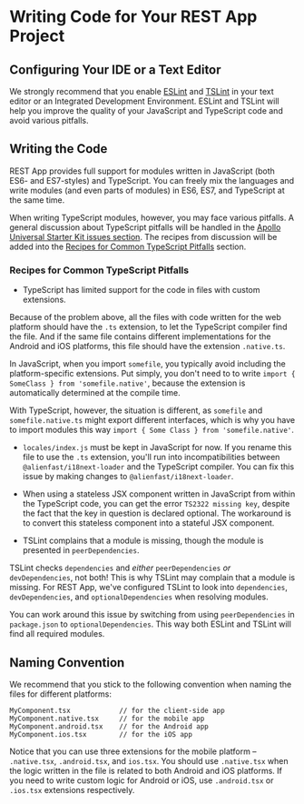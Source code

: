 # Writing Code for Your REST App Project

## Configuring Your IDE or a Text Editor

We strongly recommend that you enable [ESLint] and [TSLint] in your text editor or an Integrated Development 
Environment. ESLint and TSLint will help you improve the quality of your JavaScript and TypeScript code and avoid 
various pitfalls.

## Writing the Code

REST App provides full support for modules written in JavaScript (both ES6- and ES7-styles) and TypeScript. You 
can freely mix the languages and write modules (and even parts of modules) in ES6, ES7, and TypeScript at the same time. 

When writing TypeScript modules, however, you may face various pitfalls. A general discussion about TypeScript pitfalls 
will be handled in the [Apollo Universal Starter Kit issues section]. The recipes from discussion will be added into the 
[Recipes for Common TypeScript Pitfalls](#recipes-for-common-typescript-pitfalls) section.

### Recipes for Common TypeScript Pitfalls

* TypeScript has limited support for the code in files with custom extensions. 

Because of the problem above, all the files with code written for the web platform should have the `.ts` extension, to let the TypeScript compiler find the file. And if the same file contains different implementations 
for the Android and iOS platforms, this file should have the extension `.native.ts`. 

In JavaScript, when you import `somefile`, you typically avoid including the platform-specific extensions. Put simply, 
you don't need to to write `import { SomeClass } from 'somefile.native'`, because the extension is automatically 
determined at the compile time.

With TypeScript, however, the situation is different, as `somefile` and `somefile.native.ts` might export different 
interfaces, which is why you have to import modules this way `import { Some Class } from 'somefile.native'`.

* `locales/index.js` must be kept in JavaScript for now. If you rename this file to use the `.ts` extension, you'll run 
into incompatibilities between `@alienfast/i18next-loader` and the TypeScript compiler. You can fix this issue by making 
changes to `@alienfast/i18next-loader`.

* When using a stateless JSX component written in JavaScript from within the TypeScript code, you can get the error 
`TS2322 missing key`, despite the fact that the key in question is declared optional. The workaround is to convert this 
stateless component into a stateful JSX component.

* TSLint complains that a module is missing, though the module is presented in `peerDependencies`. 

TSLint checks `dependencies` and _either_ `peerDependencies` _or_ `devDependencies`, not both! This is why TSLint may
complain that a module is missing. For REST App, we've configured TSLint to look into 
`dependencies`, `devDependencies`, and `optionalDependencies` when resolving modules. 

You can work around this issue by switching from using `peerDependencies` in `package.json` to `optionalDependencies`. 
This way both ESLint and TSLint will find all required modules.

## Naming Convention

We recommend that you stick to the following convention when naming the files for different platforms:

```
MyComponent.tsx            // for the client-side app
MyComponent.native.tsx     // for the mobile app
MyComponent.android.tsx    // for the Android app
MyComponent.ios.tsx        // for the iOS app
```

Notice that you can use three extensions for the mobile platform &ndash; `.native.tsx`, `.android.tsx`, and `ios.tsx`.
You should use `.native.tsx` when the logic written in the file is related to both Android and iOS platforms. If you 
need to write custom logic for Android or iOS, use `.android.tsx` or `.ios.tsx` extensions respectively.

[eslint]: https://eslint.org/
[tslint]: https://palantir.github.io/tslint/
[apollo universal starter kit issues section]: https://github.com/sysgears/apollo-universal-starter-kit/issues/785